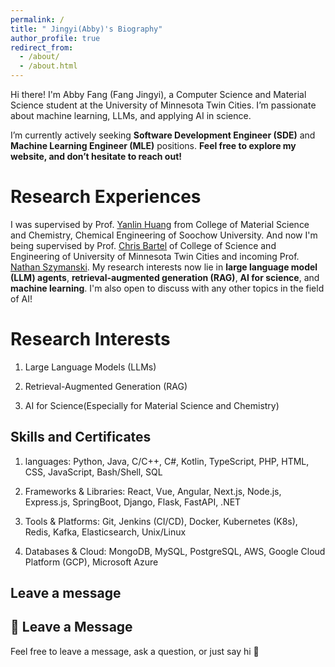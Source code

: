 ```yaml
---
permalink: /
title: " Jingyi(Abby)'s Biography"
author_profile: true
redirect_from: 
  - /about/
  - /about.html
---
```


Hi there! I'm Abby Fang (Fang Jingyi), a Computer Science and Material Science student at the University of Minnesota Twin Cities. I’m passionate about machine learning, LLMs, and applying AI in science. 

I’m currently actively seeking **Software Development Engineer (SDE)** and **Machine Learning Engineer (MLE)** positions. **Feel free to explore my website, and don’t hesitate to reach out!**

Research Experiences
======
I was supervised by Prof. [Yanlin Huang](https://chemistry.suda.edu.cn/30/f0/c31986a405744/page.htm) from College of Material Science and Chemistry, Chemical Engineering of Soochow University. And now I'm being supervised by Prof. [Chris Bartel](https://cse.umn.edu/cems/chris-bartel) of College of Science and Engineering of University of Minnesota Twin Cities and incoming Prof. [Nathan Szymanski](https://bartel.cems.umn.edu/people/group-members). 
My research interests now lie in **large language model (LLM) agents**, **retrieval-augmented generation (RAG)**, **AI for science**, and **machine learning**. I'm also open to discuss with any other topics in the field of AI!


Research Interests
======
1. Large Language Models (LLMs)

2. Retrieval-Augmented Generation (RAG)

3. AI for Science(Especially for Material Science and Chemistry)


Skills and Certificates
------
1. languages: Python, Java, C/C++, C#, Kotlin, TypeScript, PHP, HTML, CSS, JavaScript, Bash/Shell, SQL

2. Frameworks & Libraries: React, Vue, Angular, Next.js, Node.js, Express.js, SpringBoot, Django, Flask, FastAPI, .NET

3. Tools & Platforms: Git, Jenkins (CI/CD), Docker, Kubernetes (K8s), Redis, Kafka, Elasticsearch, Unix/Linux

4. Databases & Cloud: MongoDB, MySQL, PostgreSQL, AWS, Google Cloud Platform (GCP), Microsoft Azure


Leave a message
------
## 💬 Leave a Message

Feel free to leave a message, ask a question, or just say hi 👋

<div id="utterances-thread"></div>
